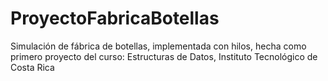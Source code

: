 # ProyectoFabricaBotellas
Simulación de fábrica de botellas, implementada con hilos, hecha como primero proyecto del curso: Estructuras de Datos, Instituto Tecnológico de Costa Rica
